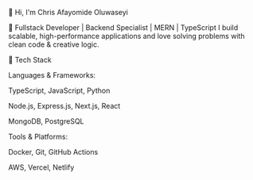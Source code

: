 👋 Hi, I'm Chris Afayomide Oluwaseyi

🚀 Fullstack Developer | Backend Specialist | MERN | TypeScript
I build scalable, high-performance applications and love solving problems with clean code & creative logic.

🔧 Tech Stack

Languages & Frameworks:

TypeScript, JavaScript, Python

Node.js, Express.js, Next.js, React

MongoDB, PostgreSQL

Tools & Platforms:

Docker, Git, GitHub Actions

AWS, Vercel, Netlify


<!--
**Afayomide/Afayomide** is a ✨ _special_ ✨ repository because its `README.md` (this file) appears on your GitHub profile.

Here are some ideas to get you started:

- 🔭 I’m currently working on ...
- 🌱 I’m currently learning ...
- 👯 I’m looking to collaborate on ...
- 🤔 I’m looking for help with ...
- 💬 Ask me about ...
- 📫 How to reach me: ...
- 😄 Pronouns: ...
- ⚡ Fun fact: ...
-->
